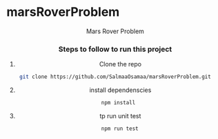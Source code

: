# marsRoverProblem
<div id="header" align="center">
  <div >
  <p>Mars Rover Problem</p>

### Steps to follow to run this project
   
  1. Clone the repo 
```sh
git clone https://github.com/SalmaaOsamaa/marsRoverProblem.git
```
2. install dependenscies
 ```bash
   npm install
  ```
   
3. tp run unit test
```bash
   npm run test
   ```
</div>
</div>
